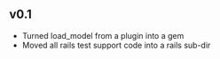## v0.1

* Turned load_model from a plugin into a gem
* Moved all rails test support code into a rails sub-dir